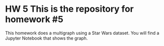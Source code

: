 # HW 5 This is the repository for homework #5
This homework does a multigraph using a Star Wars dataset.  You will find a Jupyter Notebook that shows the graph.
